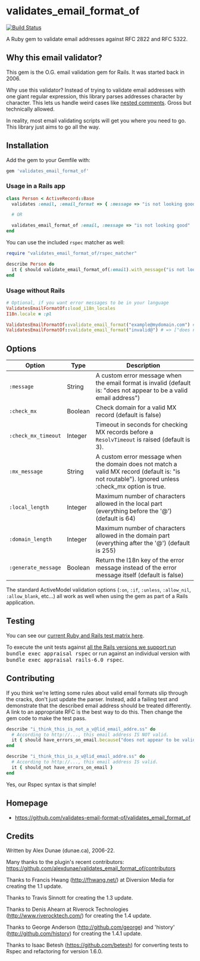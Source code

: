 # validates_email_format_of

[![Build Status](https://github.com/validates-email-format-of/validates_email_format_of/actions/workflows/ci.yml/badge.svg)]( https://github.com/validates-email-format-of/validates_email_format_of/actions/workflows/ci.yml?query=branch%3Amaster)

A Ruby gem to validate email addresses against RFC 2822 and RFC 5322.

## Why this email validator?

This gem is the O.G. email validation gem for Rails.  It was started back in 2006.

Why use this validator?  Instead of trying to validate email addresses with one giant regular expression, this library parses addresses character by character.  This lets us handle weird cases like [nested comments](https://www.rfc-editor.org/rfc/rfc5322#appendix-A.5).  Gross but technically allowed.

In reality, most email validating scripts will get you where you need to go.  This library just aims to go all the way.

## Installation

Add the gem to your Gemfile with:

```sh
gem 'validates_email_format_of'
```

### Usage in a Rails app

```ruby
class Person < ActiveRecord::Base
  validates :email, :email_format => { :message => "is not looking good" }

  # OR

  validates_email_format_of :email, :message => "is not looking good"
end
```

You can use the included `rspec` matcher as well:

```ruby
require "validates_email_format_of/rspec_matcher"

describe Person do
  it { should validate_email_format_of(:email).with_message("is not looking good") }
end
```

### Usage without Rails

```ruby
# Optional, if you want error messages to be in your language
ValidatesEmailFormatOf::load_i18n_locales
I18n.locale = :pl

ValidatesEmailFormatOf::validate_email_format("example@mydomain.com") # => nil
ValidatesEmailFormatOf::validate_email_format("invalid@") # => ["does not appear to be a valid email address"]
```

## Options

| Option | Type | Description |
| --- | --- | --- |
| `:message` | String | A custom error message when the email format is invalid (default is: "does not appear to be a valid email address") |
| `:check_mx` | Boolean | Check domain for a valid MX record (default is false) |
| `:check_mx_timeout` | Integer | Timeout in seconds for checking MX records before a `ResolvTimeout` is raised (default is 3). |
| `:mx_message` | String | A custom error message when the domain does not match a valid MX record (default is: "is not routable").  Ignored unless :check_mx option is true. |
| `:local_length` |Integer | Maximum number of characters allowed in the local part (everything before the '@') (default is 64) |
| `:domain_length` | Integer | Maximum number of characters allowed in the domain part (everything after the '@') (default is 255) |
| `:generate_message` | Boolean | Return the I18n key of the error message instead of the error message itself (default is false) |

The standard ActiveModel validation options (`:on`, `:if`, `:unless`, `:allow_nil`, `:allow_blank`, etc...) all work as well when using the gem as part of a Rails application.
## Testing

You can see our [current Ruby and Rails test matrix here](.github/workflows/ci.yml).

To execute the unit tests against [all the Rails versions we support run](gemfiles/) <tt>bundle exec appraisal rspec</tt> or run against an individual version with <tt>bundle exec appraisal rails-6.0 rspec</tt>.
## Contributing

If you think we're letting some rules about valid email formats slip through the cracks, don't just update the parser. Instead, add a failing test and demonstrate that the described email address should be treated differently.  A link to an appropriate RFC is the best way to do this. Then change the gem code to make the test pass.

```ruby
describe "i_think_this_is_not_a_v@lid_email_addre.ss" do
  # According to http://..., this email address IS NOT valid.
  it { should have_errors_on_email.because("does not appear to be valid") }
end

describe "i_think_this_is_a_v@lid_email_addre.ss" do
  # According to http://..., this email address IS valid.
  it { should_not have_errors_on_email }
end
```

Yes, our Rspec syntax is that simple!

## Homepage

* https://github.com/validates-email-format-of/validates_email_format_of

## Credits

Written by Alex Dunae (dunae.ca), 2006-22.

Many thanks to the plugin's recent contributors: https://github.com/alexdunae/validates_email_format_of/contributors

Thanks to Francis Hwang (http://fhwang.net/) at Diversion Media for creating the 1.1 update.

Thanks to Travis Sinnott for creating the 1.3 update.

Thanks to Denis Ahearn at Riverock Technologies (http://www.riverocktech.com/) for creating the 1.4 update.

Thanks to George Anderson (http://github.com/george) and 'history' (http://github.com/history) for creating the 1.4.1 update.

Thanks to Isaac Betesh (https://github.com/betesh) for converting tests to Rspec and refactoring for version 1.6.0.
